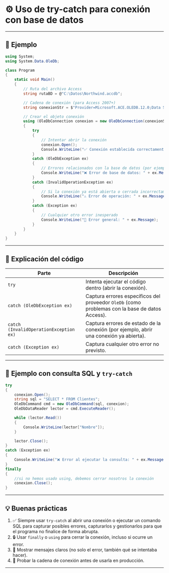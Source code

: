 # ⚙️ Uso de try-catch para conexión con base de datos


---

## 🧠 Ejemplo

```csharp
using System;
using System.Data.OleDb;

class Program
{
    static void Main()
    {
        // Ruta del archivo Access
        string rutaBD = @"C:\Datos\Northwind.accdb";

        // Cadena de conexión (para Access 2007+)
        string conexionStr = $"Provider=Microsoft.ACE.OLEDB.12.0;Data Source={rutaBD};";

        // Crear el objeto conexión
        using (OleDbConnection conexion = new OleDbConnection(conexionStr))
        {
            try
            {
                // Intentar abrir la conexión
                conexion.Open();
                Console.WriteLine("✅ Conexión establecida correctamente.");
            }
            catch (OleDbException ex)
            {
                // Errores relacionados con la base de datos (por ejemplo, proveedor no encontrado)
                Console.WriteLine("❌ Error de base de datos: " + ex.Message);
            }
            catch (InvalidOperationException ex)
            {
                // Si la conexión ya está abierta o cerrada incorrectamente
                Console.WriteLine("⚠️ Error de operación: " + ex.Message);
            }
            catch (Exception ex)
            {
                // Cualquier otro error inesperado
                Console.WriteLine("🚨 Error general: " + ex.Message);
            }
        }
    }
}
```

---

## 🧰 Explicación del código

| Parte | Descripción |
|-------|--------------|
| `try` | Intenta ejecutar el código dentro (abrir la conexión). |
| `catch (OleDbException ex)` | Captura errores específicos del proveedor `OleDb` (como problemas con la base de datos Access). |
| `catch (InvalidOperationException ex)` | Captura errores de estado de la conexión (por ejemplo, abrir una conexión ya abierta). |
| `catch (Exception ex)` | Captura cualquier otro error no previsto. |


---

## 🧩 Ejemplo con consulta SQL y `try-catch`

```csharp
try
{
    conexion.Open();
    string sql = "SELECT * FROM Clientes";
    OleDbCommand cmd = new OleDbCommand(sql, conexion);
    OleDbDataReader lector = cmd.ExecuteReader();

    while (lector.Read())
    {
        Console.WriteLine(lector["Nombre"]);
    }

    lector.Close();
}
catch (Exception ex)
{
    Console.WriteLine("❌ Error al ejecutar la consulta: " + ex.Message);
}
finally
{
    //si no hemos usado using, debemos cerrar nosotros la conexión
    conexion.Close();
}
```

---

## 💡 Buenas prácticas

1. ✅ Siempre usar `try-catch` al abrir una conexión o ejecutar un comando SQL para capturar posibles errores, capturarlos y gestionarlos para que el programa no finalice de forma abrupta.  
2. 🔒 Usar `finally` o `using` para cerrar la conexión, incluso si ocurre un error.  
3. 💬 Mostrar mensajes claros (no solo el error, también qué se intentaba hacer).  
4. 🧪 Probar la cadena de conexión antes de usarla en producción.  

---
